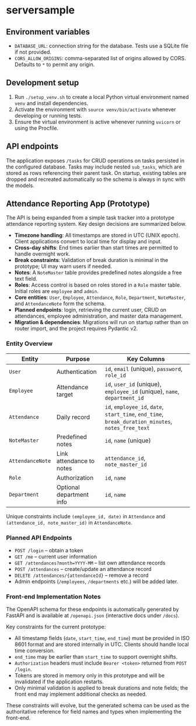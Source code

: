 # serversample

## Environment variables

- `DATABASE_URL`: connection string for the database. Tests use a SQLite file if
  not provided.
- `CORS_ALLOW_ORIGINS`: comma-separated list of origins allowed by CORS.
  Defaults to `*` to permit any origin.

## Development setup

1. Run `./setup_venv.sh` to create a local Python virtual environment named `venv`
   and install dependencies.
2. Activate the environment with `source venv/bin/activate` whenever developing
   or running tests.
3. Ensure the virtual environment is active whenever running `uvicorn` or using the Procfile.

## API endpoints

The application exposes `/tasks` for CRUD operations on tasks persisted in the
configured database. Tasks may include nested `sub_tasks`, which are stored as
rows referencing their parent task. On startup, existing tables are dropped and
recreated automatically so the schema is always in sync with the models.

## Attendance Reporting App (Prototype)

The API is being expanded from a simple task tracker into a prototype attendance
reporting system. Key design decisions are summarized below.

- **Timezone handling**: All timestamps are stored in UTC (UNIX epoch). Client
  applications convert to local time for display and input.
- **Cross-day shifts**: End times earlier than start times are permitted to
  handle overnight work.
- **Break constraints**: Validation of break duration is minimal in the
  prototype; UI may warn users if needed.
- **Notes**: A `NoteMaster` table provides predefined notes alongside a free
  text field.
- **Roles**: Access control is based on roles stored in a `Role` master table.
  Initial roles are `employee` and `admin`.
- **Core entities**: `User`, `Employee`, `Attendance`, `Role`, `Department`,
  `NoteMaster`, and `AttendanceNote` form the schema.
- **Planned endpoints**: login, retrieving the current user, CRUD on
  attendances, employee administration, and master data management.
- **Migration & dependencies**: Migrations will run on startup rather than on
  router import, and the project requires Pydantic v2.

### Entity Overview

| Entity | Purpose | Key Columns |
| --- | --- | --- |
| `User` | Authentication | `id`, `email` (unique), `password`, `role_id` |
| `Employee` | Attendance target | `id`, `user_id` (unique), `employee_id` (unique), `name`, `department_id` |
| `Attendance` | Daily record | `id`, `employee_id`, `date`, `start_time`, `end_time`, `break_duration_minutes`, `notes_free_text` |
| `NoteMaster` | Predefined notes | `id`, `name` (unique) |
| `AttendanceNote` | Link attendance to notes | `attendance_id`, `note_master_id` |
| `Role` | Authorization | `id`, `name` |
| `Department` | Optional department info | `id`, `name` |

Unique constraints include `(employee_id, date)` in `Attendance` and `(attendance_id, note_master_id)` in `AttendanceNote`.

### Planned API Endpoints

- `POST /login` – obtain a token
- `GET /me` – current user information
- `GET /attendances?month=YYYY-MM` – list own attendance records
- `POST /attendances` – create/update an attendance record
- `DELETE /attendances/{attendanceId}` – remove a record
- Admin endpoints (`/employees`, `/departments` etc.) will be added later.

### Front-end Implementation Notes

The OpenAPI schema for these endpoints is automatically generated by FastAPI and
is available at `/openapi.json` (interactive docs under `/docs`).

Key constraints for the current prototype:

* All timestamp fields (`date`, `start_time`, `end_time`) must be provided in
  ISO 8601 format and are stored internally in UTC. Clients should handle local
  time conversion.
* `end_time` may be earlier than `start_time` to support overnight shifts.
* `Authorization` headers must include `Bearer <token>` returned from
  `POST /login`.
* Tokens are stored in memory only in this prototype and will be
  invalidated if the application restarts.
* Only minimal validation is applied to break durations and note fields; the
  front end may implement additional checks as needed.

These constraints will evolve, but the generated schema can be used as the
authoritative reference for field names and types when implementing the
front-end.
